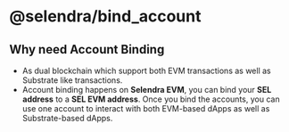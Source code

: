 # @selendra/bind_account

## Why need Account Binding
- As dual blockchain which support both EVM transactions as well as Substrate like transactions.
- Account binding happens on **Selendra EVM**, you can bind your **SEL address** to a **SEL EVM address**. Once you bind the accounts,  you can use one account to interact with both EVM-based dApps as well as Substrate-based dApps.
